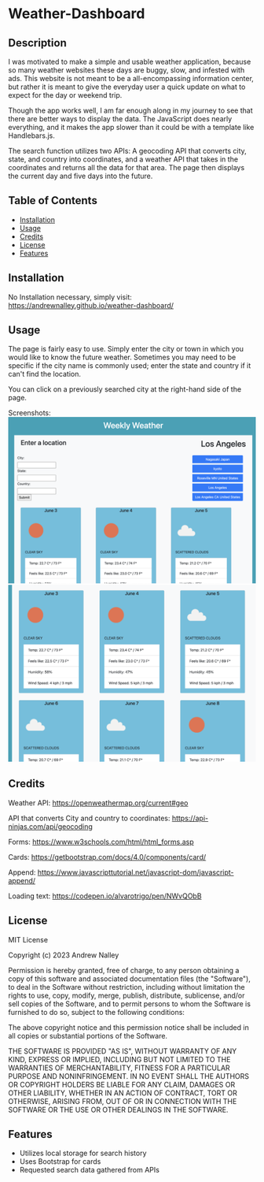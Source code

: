 
# Weather-Dashboard

## Description

I was motivated to make a simple and usable weather application, because so many weather websites these days are buggy, slow, and infested with ads. This website is not meant to be a all-encompassing information center, but rather it is meant to give the everyday user a quick update on what to expect for the day or weekend trip. 

Though the app works well, I am far enough along in my journey to see that there are better ways to display the data. The JavaScript does nearly everything, and it makes the app slower than it could be with a template like Handlebars.js. 

The search function utilizes two APIs: A geocoding API that converts city, state, and country into coordinates, and a weather API that takes in the coordinates and returns all the data for that area. The page then displays the current day and five days into the future. 

## Table of Contents

- [Installation](#installation)
- [Usage](#usage)
- [Credits](#credits)
- [License](#license)
- [Features](#features)

## Installation

No Installation necessary, simply visit: https://andrewnalley.github.io/weather-dashboard/

## Usage

The page is fairly easy to use. Simply enter the city or town in which you would like to know the future weather. Sometimes you may need to be specific if the city name is commonly used; enter the state and country if it can't find the location. 

You can click on a previously searched city at the right-hand side of the page. 

Screenshots:
![Top of the Page](assets/images/top.png)
![Card display](assets/images/cards.png)

## Credits

Weather API: 
https://openweathermap.org/current#geo

API that converts City and country to coordinates:
https://api-ninjas.com/api/geocoding

Forms: 
https://www.w3schools.com/html/html_forms.asp

Cards: 
https://getbootstrap.com/docs/4.0/components/card/  

Append:
https://www.javascripttutorial.net/javascript-dom/javascript-append/

Loading text: 
https://codepen.io/alvarotrigo/pen/NWvQObB

## License

MIT License

Copyright (c) 2023 Andrew Nalley

Permission is hereby granted, free of charge, to any person obtaining a copy
of this software and associated documentation files (the "Software"), to deal
in the Software without restriction, including without limitation the rights
to use, copy, modify, merge, publish, distribute, sublicense, and/or sell
copies of the Software, and to permit persons to whom the Software is
furnished to do so, subject to the following conditions:

The above copyright notice and this permission notice shall be included in all
copies or substantial portions of the Software.

THE SOFTWARE IS PROVIDED "AS IS", WITHOUT WARRANTY OF ANY KIND, EXPRESS OR
IMPLIED, INCLUDING BUT NOT LIMITED TO THE WARRANTIES OF MERCHANTABILITY,
FITNESS FOR A PARTICULAR PURPOSE AND NONINFRINGEMENT. IN NO EVENT SHALL THE
AUTHORS OR COPYRIGHT HOLDERS BE LIABLE FOR ANY CLAIM, DAMAGES OR OTHER
LIABILITY, WHETHER IN AN ACTION OF CONTRACT, TORT OR OTHERWISE, ARISING FROM,
OUT OF OR IN CONNECTION WITH THE SOFTWARE OR THE USE OR OTHER DEALINGS IN THE
SOFTWARE.

## Features

- Utilizes local storage for search history
- Uses Bootstrap for cards 
- Requested search data gathered from APIs


